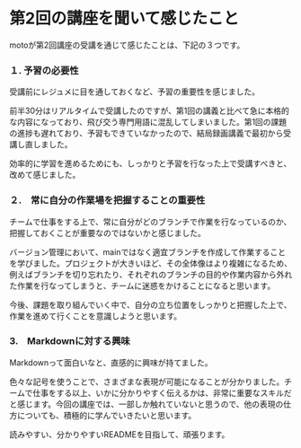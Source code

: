 # 第2回の講座を聞いて感じたこと
motoが第2回講座の受講を通じて感じたことは、下記の３つです。

### １. 予習の必要性

受講前にレジュメに目を通しておくなど、予習の重要性を感じました。

前半30分はリアルタイムで受講したのですが、第1回の講義と比べて急に本格的な内容になっており、飛び交う専門用語に混乱してしまいました。第1回の課題の進捗も遅れており、予習もできていなかったので、結局録画講義で最初から受講し直しました。

効率的に学習を進めるためにも、しっかりと予習を行なった上で受講すべきと、改めて感じました。

### ２.　常に自分の作業場を把握することの重要性

チームで仕事をする上で、常に自分がどのブランチで作業を行なっているのか、把握しておくことが重要なのではないかと感じました。

バージョン管理において、mainではなく適宜ブランチを作成して作業することを学びました。プロジェクトが大きいほど、その全体像はより複雑になるため、例えばブランチを切り忘れたり、それぞれのブランチの目的や作業内容から外れた作業を行なってしまうと、チームに迷惑をかけることになると思います。

今後、課題を取り組んでいく中で、自分の立ち位置をしっかりと把握した上で、作業を進めて行くことを意識しようと思います。

### 3.　Markdownに対する興味

Markdownって面白いなと、直感的に興味が持てました。

色々な記号を使うことで、さまざまな表現が可能になることが分かりました。チームで仕事をする以上、いかに分かりやすく伝えるかは、非常に重要なスキルだと感じます。今回の講座では、一部しか触れていないと思うので、他の表現の仕方についても、積極的に学んでいきたいと思います。

読みやすい、分かりやすいREADMEを目指して、頑張ります。
